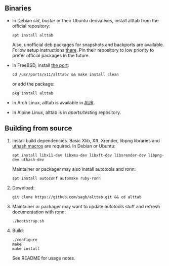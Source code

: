 
Binaries
--------

* In Debian _sid_, _buster_ or their Ubuntu derivatives, install alttab from the official repository:

    ```
    apt install alttab
    ```

    Also, unofficial deb packages for snapshots and backports are available.
    Follow setup instructions [there](https://odd.systems/debian/).
    Pin their repository to low priority to prefer official packages in the future.

* In FreeBSD, install [the port](https://www.freshports.org/x11/alttab/):

    ```
    cd /usr/ports/x11/alttab/ && make install clean
    ```

    or add the package:

    ```
    pkg install alttab
    ```

* In Arch Linux, alttab is available in [AUR](https://aur.archlinux.org/packages/?O=0&K=alttab).

* In Alpine Linux, alttab is in _aports/testing_ repository.


Building from source
--------------------

1. Install build dependencies.
    Basic Xlib, Xft, Xrender, libpng libraries
    and [uthash macros](http://troydhanson.github.io/uthash/) are required.
    In Debian or Ubuntu:

    ```
    apt install libx11-dev libxmu-dev libxft-dev libxrender-dev libpng-dev uthash-dev
    ```

    Maintainer or packager may also install autotools and ronn:

    ```
    apt install autoconf automake ruby-ronn
    ```

2. Download:

    ```
    git clone https://github.com/sagb/alttab.git && cd alttab
    ```

3. Maintainer or packager may want to update autotools stuff and refresh documentation with ronn:

    ```
    ./bootstrap.sh
    ```

4. Build:

    ```
    ./configure  
    make  
    make install
    ```
    See README for usage notes.

